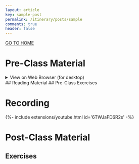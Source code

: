 ```yaml
---
layout: article
key: sample-post
permalink: /itinerary/posts/sample
comments: true
header: false
---
```


<a class="button button--primary button--rounded button--xl" href="/itinerary">GO TO HOME</a>

# Pre-Class Material


<details><summary>View on Web Browser (for desktop)</summary>
If the browser couldn't show the below PDF file properly, then <a href="/contents/sample_material/sample_py.py"> </a> PDF directly.

<div style="position: relative; height:0; padding-bottom: 70%;">
<iframe src="https://github.com/EunSeong-Park/EunSeong-Park.github.io/raw/master/contents/sample_material/sample_pdf.pdf" width="100%" height="700"></iframe>
</div>

</details>
## Reading Material
## Pre-Class Exercises

# Recording
<div>{%- include extensions/youtube.html id='6TWJaFD6R2s' -%}</div>


# Post-Class Material
## Exercises